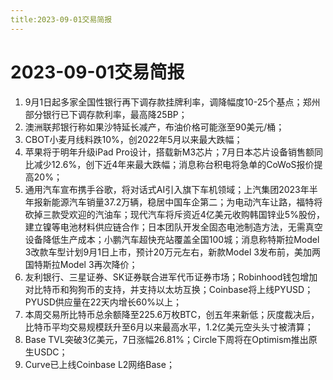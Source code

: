 ```yaml
---
title:2023-09-01交易简报
---
```

# 2023-09-01交易简报
1. 9月1日起多家全国性银行再下调存款挂牌利率，调降幅度10-25个基点；郑州部分银行已下调存款利率，最高降25BP；
2. 澳洲联邦银行称如果沙特延长减产，布油价格可能涨至90美元/桶；
3. CBOT小麦月线料跌10%，创2022年5月以来最大跌幅；
4. 苹果将于明年升级iPad Pro设计，搭载新M3芯片；7月日本芯片设备销售额同比减少12.6%，创下近4年来最大跌幅；消息称台积电将急单的CoWoS报价提高20%；
5. 通用汽车宣布携手谷歌，将对话式AI引入旗下车机领域；上汽集团2023年半年报新能源汽车销量37.2万辆，稳居中国车企第二；为电动汽车让路，福特将砍掉三款受欢迎的汽油车；现代汽车将斥资近4亿美元收购韩国锌业5%股份，建立镍等电池材料供应链合作；日本团队开发全固态电池制造方法，无需真空设备降低生产成本；小鹏汽车超快充站覆盖全国100城；消息称特斯拉Model 3改款车型计划9月1日上市，预计20万元左右，新款Model 3发布前，美加两国特斯拉Model 3再次降价；
6. 友利银行、三星证券、SK证券联合进军代币证券市场；Robinhood钱包增加对比特币和狗狗币的支持，并支持以太坊互换；Coinbase将上线PYUSD；PYUSD供应量在22天内增长60%以上；
7. 本周交易所比特币总余额降至225.6万枚BTC，创五年来新低；灰度裁决后，比特币平均交易规模跃升至6月以来最高水平，1.2亿美元空头头寸被清算；
8. Base TVL突破3亿美元，7日涨幅26.81%；Circle下周将在Optimism推出原生USDC；
9. Curve已上线Coinbase L2网络Base；
